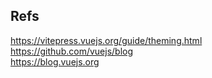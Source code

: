 ## Refs
https://vitepress.vuejs.org/guide/theming.html \
https://github.com/vuejs/blog \
https://blog.vuejs.org
